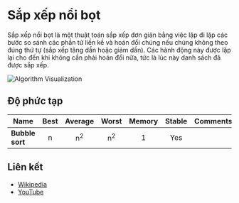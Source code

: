 # Sắp xếp nổi bọt

Sắp xếp nổi bọt là một thuật toán sắp xếp đơn giản bằng việc lặp đi lặp các bước so sánh các phần tử liền kề và hoán đổi chúng nếu chúng không theo đúng thứ tự (sắp xếp tăng dần hoặc giảm dần). Các hành động này được lặp lại cho đến khi không cần phải hoán đổi nữa, tức là lúc này danh sách đã được sắp xếp. 

![Algorithm Visualization](https://upload.wikimedia.org/wikipedia/commons/c/c8/Bubble-sort-example-300px.gif)

## Độ phức tạp

| Name                  | Best            | Average             | Worst               | Memory    | Stable    | Comments  |
| --------------------- | :-------------: | :-----------------: | :-----------------: | :-------: | :-------: | :-------- |
| **Bubble sort**       | n               | n<sup>2</sup>       | n<sup>2</sup>       | 1         | Yes       |           |

## Liên kết

- [Wikipedia](https://en.wikipedia.org/wiki/Bubble_sort)
- [YouTube](https://www.youtube.com/watch?v=6Gv8vg0kcHc&index=27&t=0s&list=PLLXdhg_r2hKA7DPDsunoDZ-Z769jWn4R8)